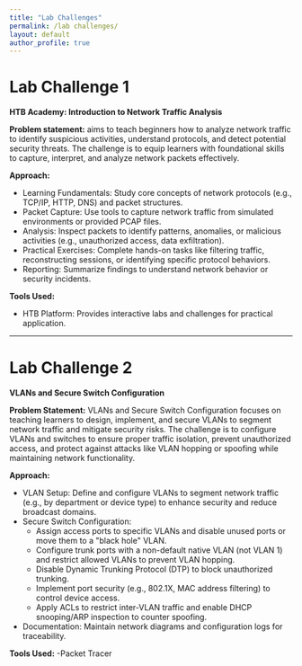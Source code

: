 ```yaml
---
title: "Lab Challenges"
permalink: /lab challenges/
layout: default
author_profile: true
---
```


# Lab Challenge 1
 **HTB Academy: Introduction to Network Traffic Analysis**
 
 **Problem statement:** 
 aims to teach beginners how to analyze network traffic to identify suspicious activities, understand protocols, and detect potential security threats. The challenge is to equip learners with foundational skills to capture, interpret, and analyze network packets effectively.

 **Approach:**
 - Learning Fundamentals: Study core concepts of network protocols (e.g., TCP/IP, HTTP, DNS) and packet structures.
 - Packet Capture: Use tools to capture network traffic from simulated environments or provided PCAP files.
 - Analysis: Inspect packets to identify patterns, anomalies, or malicious activities (e.g., unauthorized access, data exfiltration).
 - Practical Exercises: Complete hands-on tasks like filtering traffic, reconstructing sessions, or identifying specific protocol behaviors.
 - Reporting: Summarize findings to understand network behavior or security incidents.

**Tools Used:**
  - HTB Platform: Provides interactive labs and challenges for practical application.
-------

# Lab Challenge 2
 **VLANs and Secure Switch Configuration**

 **Problem Statement:**
 VLANs and Secure Switch Configuration focuses on teaching learners to design, implement, and secure VLANs to segment network traffic and mitigate security risks. The challenge is to configure VLANs and switches to ensure proper traffic isolation, prevent unauthorized access, and protect against attacks like VLAN hopping or spoofing while maintaining network functionality.
  
  **Approach:**
  - VLAN Setup: Define and configure VLANs to segment network traffic (e.g., by department or device type) to enhance security and reduce broadcast domains.
  - Secure Switch Configuration:
     - Assign access ports to specific VLANs and disable unused ports or move them to a "black hole" VLAN.
     - Configure trunk ports with a non-default native VLAN (not VLAN 1) and restrict allowed VLANs to prevent VLAN hopping.
     - Disable Dynamic Trunking Protocol (DTP) to block unauthorized trunking.
     - Implement port security (e.g., 802.1X, MAC address filtering) to control device access.
     - Apply ACLs to restrict inter-VLAN traffic and enable DHCP snooping/ARP inspection to counter spoofing.
  - Documentation: Maintain network diagrams and configuration logs for traceability.

**Tools Used:**
  -Packet Tracer

